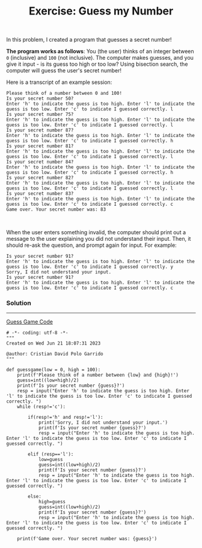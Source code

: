 <h1 align="center">Exercise: Guess my Number</h1>

<br>

In this problem, I created a program that guesses a secret number!

**The program works as follows**: You (the user) thinks of an integer between `0` (inclusive) and `100` (not inclusive). The computer makes guesses, and you give it input - is its guess too high or too low? Using bisection search, the computer will guess the user's secret number!

Here is a transcript of an example session:

    Please think of a number between 0 and 100!
    Is your secret number 50?
    Enter 'h' to indicate the guess is too high. Enter 'l' to indicate the guess is too low. Enter 'c' to indicate I guessed correctly. l
    Is your secret number 75?
    Enter 'h' to indicate the guess is too high. Enter 'l' to indicate the guess is too low. Enter 'c' to indicate I guessed correctly. l
    Is your secret number 87?
    Enter 'h' to indicate the guess is too high. Enter 'l' to indicate the guess is too low. Enter 'c' to indicate I guessed correctly. h
    Is your secret number 81?
    Enter 'h' to indicate the guess is too high. Enter 'l' to indicate the guess is too low. Enter 'c' to indicate I guessed correctly. l
    Is your secret number 84?
    Enter 'h' to indicate the guess is too high. Enter 'l' to indicate the guess is too low. Enter 'c' to indicate I guessed correctly. h
    Is your secret number 82?
    Enter 'h' to indicate the guess is too high. Enter 'l' to indicate the guess is too low. Enter 'c' to indicate I guessed correctly. l
    Is your secret number 83?
    Enter 'h' to indicate the guess is too high. Enter 'l' to indicate the guess is too low. Enter 'c' to indicate I guessed correctly. c
    Game over. Your secret number was: 83

<br>

When the user enters something invalid, the computer should print out a message to the user explaining you did not understand their input. Then, it should re-ask the question, and prompt again for input. For example:

    Is your secret number 91?
    Enter 'h' to indicate the guess is too high. Enter 'l' to indicate the guess is too low. Enter 'c' to indicate I guessed correctly. y
    Sorry, I did not understand your input.
    Is your secret number 91?
    Enter 'h' to indicate the guess is too high. Enter 'l' to indicate the guess is too low. Enter 'c' to indicate I guessed correctly. c

### Solution

<hr>

[Guess Game Code](Guesses.py)

    # -*- coding: utf-8 -*-
    """
    Created on Wed Jun 21 18:07:31 2023
    
    @author: Cristian David Polo Garrido
    """
    
    def guessgame(low = 0, high = 100):
        print(f'Please think of a number between {low} and {high}!')
        guess=int((low+high)/2)
        print(f'Is your secret number {guess}?')
        resp = input("Enter 'h' to indicate the guess is too high. Enter 'l' to indicate the guess is too low. Enter 'c' to indicate I guessed correctly. ")
        while (resp!='c'):
    
            if(resp!='h' and resp!='l'):
                print('Sorry, I did not understand your input.')
                print(f'Is your secret number {guess}?')
                resp = input("Enter 'h' to indicate the guess is too high. Enter 'l' to indicate the guess is too low. Enter 'c' to indicate I guessed correctly. ")
            
            elif (resp=='l'):
                low=guess
                guess=int((low+high)/2)
                print(f'Is your secret number {guess}?')
                resp = input("Enter 'h' to indicate the guess is too high. Enter 'l' to indicate the guess is too low. Enter 'c' to indicate I guessed correctly. ")
    
            else:
                high=guess
                guess=int((low+high)/2)
                print(f'Is your secret number {guess}?')
                resp = input("Enter 'h' to indicate the guess is too high. Enter 'l' to indicate the guess is too low. Enter 'c' to indicate I guessed correctly. ")
    
        print(f'Game over. Your secret number was: {guess}')